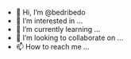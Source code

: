 - 👋 Hi, I’m @bedribedo
- 👀 I’m interested in ...
- 🌱 I’m currently learning ...
- 💞️ I’m looking to collaborate on ...
- 📫 How to reach me ...

<!---
bedribedo/bedribedo is a ✨ special ✨ repository because its `README.md` (this file) appears on your GitHub profile.
You can click the Preview link to take a look at your changes.
--->

